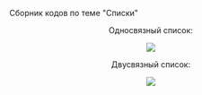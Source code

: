 Сборник кодов по теме "Списки"

<p align="center">Односвязный список:</p>
<p align="center">
  <img src="https://github.com/Macc0de/C_collection/assets/138070020/3d70e0ea-85e7-444f-b99e-a896a84fae20">
</p>

<p align="center">Двусвязный список:</p>
<p align="center">
  <img src="https://github.com/Macc0de/C_collection/assets/138070020/30165a7d-dcb6-48b8-8bcf-aeff1a56f99e">
</p>
